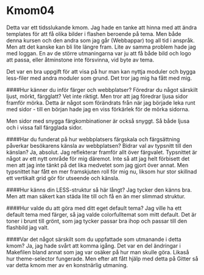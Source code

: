 Kmom04
===============================

Detta var ett tidsslukande kmom. Jag hade en tanke att hinna med att ändra templates för att få olika bilder i flashen beroende på tema. Men både denna kursen och den andra som jag går (Webbappar) tog all tid i anspråk. Men att det kanske kan bli lite längre fram. Lite av samma problem hade jag med loggan. En av de större utmaningarna var ju att få både bild och logo att passa, eller åtminstone inte försvinna, vid byte av tema.

Det var en bra uppgift för att visa på hur man kan nyttja moduler och bygga less-filer med andra moduler som grund. Det tror jag mig ha fått med mig.

####Hur känner du inför färger och webbplatser? Föredrar du något särskilt ljust, mörkt, färgglatt?
Vet inte riktigt. Men tror att jag föredrar ljusa sidor framför mörka. Detta är något som förändrats från när jag började leka runt med sidor - till en början hade jag en viss förkärlek för de mörka sidorna.

Men sidor med snygga färgkombinationer är också snyggt. Så både ljusa och i vissa fall färgglada sidor.

####Har du funderat på hur webbplatsers färgskala och färgsättning påverkar besökarens känsla av webbplatsen? Bidrar val av typsnitt till den känslan?
Ja, absolut. Jag reflekterar framför allt över färgvalet. Typsnittet är något av ett nytt område för mig däremot. Inte så att jag helt förbisett det men att jag inte tänkt på det lika medvetet som jag gjort över annat. Men typsnittet har fått en mer framskjuten roll för mig nu, liksom hur stor skillnad ett vertikalt grid gör för utseende och känsla.

####Hur känns din LESS-struktur så här långt?
Jag tycker den känns bra. Men att man säkert kan städa lite till och få en än mer slimmad struktur.

####Hur valde du att göra med ditt eget default tema?
Jag ville ha ett default tema med färger, så jag valde colorfulltemat som mitt default. Det är toner i brunt till grönt, som jag tycker passar bra ihop och passar till den flashbild jag valt.

####Var det något särskilt som du uppfattade som utmanande i detta kmom?
Ja, jag hade svårt att komma igång. Det var en del ändringar i Makefilen bland annat som jag var osäker på hur man skulle göra. Likaså hur theme-selector fungerade. Men efter att fått hjälp med detta på Gitter så var detta kmom mer av en konstnärlig utmaning.
